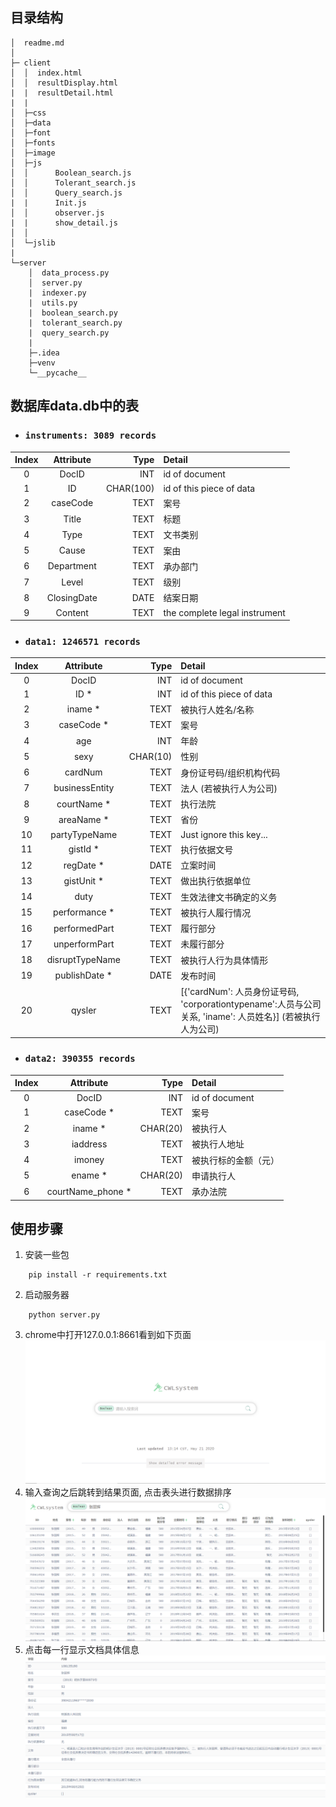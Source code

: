 ## 目录结构
```
│  readme.md
│  
├─ client
│  │  index.html
│  │  resultDisplay.html
|  |  resultDetail.html
|  |
│  ├─css
│  ├─data
│  ├─font
│  ├─fonts    
│  ├─image
│  ├─js
│  │      Boolean_search.js
│  │      Tolerant_search.js
│  │      Query_search.js
|  |      Init.js
│  │      observer.js
|  |      show_detail.js
│  │     
│  └─jslib
|
└─server
    │  data_process.py
    │  server.py
    |  indexer.py
    |  utils.py
    |  boolean_search.py
    |  tolerant_search.py
    |  query_search.py
    |
    ├─.idea
    ├─venv
    └─__pycache__
```            


## 数据库data.db中的表
- ### ```instruments: 3089 records```

|  Index    |  Attribute     |  Type         |   Detail   |
|  :---:    |  :-------:     |  ---:         |   :---     |
|0          | DocID          |     INT       | id of document |
|1          | ID             |     CHAR(100) | id of this piece of data |
|2          | caseCode       |     TEXT      | 案号|
|3          | Title          |     TEXT      | 标题|
|4          | Type           |     TEXT      | 文书类别|
|5          | Cause          |     TEXT      | 案由|
|6          | Department     |     TEXT      | 承办部门|
|7          | Level          |     TEXT      | 级别|
|8          | ClosingDate    |     DATE      | 结案日期|
|9          | Content        |     TEXT      | the complete legal instrument|

- ### ```data1: 1246571 records```

|  Index    |  Attribute     |  Type         |   Detail   |
|  :---:    |  :-------:     |  ---:         |   :---     |
|0          | DocID          |     INT       | id of document |
|1          | ID *           |     INT       | id of this piece of data |
|2          | iname *        |     TEXT      | 被执行人姓名/名称|
|3          | caseCode *     |     TEXT      | 案号|
|4          | age            |     INT       | 年龄|
|5          | sexy           |     CHAR(10)  | 性别|
|6          | cardNum        |     TEXT      | 身份证号码/组织机构代码|
|7          | businessEntity |     TEXT      | 法人 (若被执行人为公司)|
|8          | courtName *    |     TEXT      | 执行法院|
|9          | areaName *     |     TEXT      | 省份|
|10         | partyTypeName  |     TEXT      | Just ignore this key...|
|11         | gistId *       |     TEXT      | 执行依据文号|
|12         | regDate *      |     DATE      | 立案时间|
|13         | gistUnit *     |     TEXT      | 做出执行依据单位|
|14         | duty           |     TEXT      | 生效法律文书确定的义务|
|15         | performance *  |     TEXT      | 被执行人履行情况|
|16         | performedPart  |     TEXT      | 履行部分|
|17         | unperformPart  |     TEXT      | 未履行部分|
|18         | disruptTypeName|     TEXT      | 被执行人行为具体情形|
|19         | publishDate *  |     DATE      | 发布时间|
|20         | qysler         |     TEXT      | [{'cardNum': 人员身份证号码, 'corporationtypename':人员与公司关系, 'iname': 人员姓名}] (若被执行人为公司)|

- ### ```data2: 390355 records```

|  Index    |  Attribute     |  Type         |   Detail   |
|  :---:    |  :-------:     |  ---:         |   :---     |
|0          | DocID          |     INT       | id of document |
|1          | caseCode *     |     TEXT      | 案号 |
|2          | iname *        |     CHAR(20)  | 被执行人|
|3          | iaddress       |     TEXT      | 被执行人地址|
|4          | imoney         |     TEXT      | 被执行标的金额（元）|
|5          | ename *        |     CHAR(20)  | 申请执行人|
|6          | courtName_phone * |     TEXT      | 承办法院|

## 使用步骤
1. 安装一些包
```
    pip install -r requirements.txt
```
2. 启动服务器
```
    python server.py
```
3. chrome中打开127.0.0.1:8661看到如下页面
![index](client/image/index.jpg)
4. 输入查询之后跳转到结果页面, 点击表头进行数据排序
![index](client/image/result.jpg)
5. 点击每一行显示文档具体信息
![index](client/image/detail.jpg)
